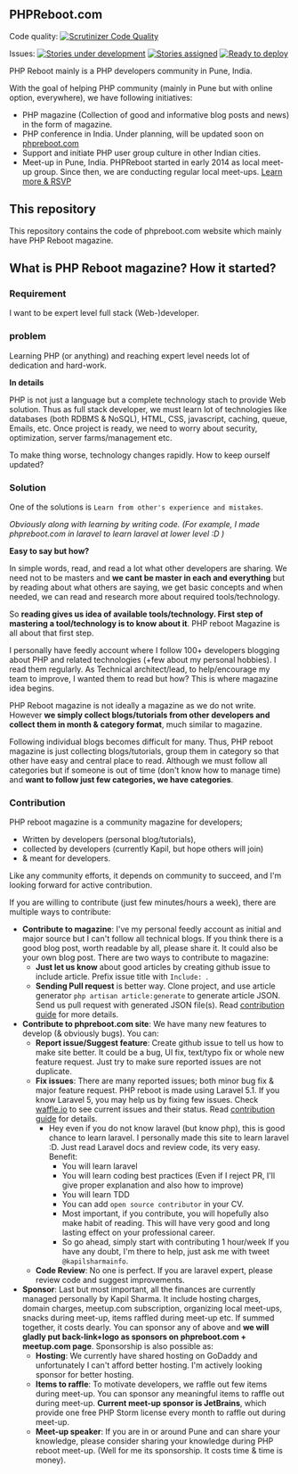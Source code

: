 ## PHPReboot.com

Code quality: [![Scrutinizer Code Quality](https://scrutinizer-ci.com/g/phpreboot/website/badges/quality-score.png?b=master)](https://scrutinizer-ci.com/g/phpreboot/website/?branch=master)

Issues: [![Stories under development](https://badge.waffle.io/phpreboot/website.svg?label=status-UnderDev&title=Under%20Development)](http://waffle.io/phpreboot/website)
[![Stories assigned](https://badge.waffle.io/phpreboot/website.svg?label=status-assigned&title=Assigned)](http://waffle.io/phpreboot/website)
[![Ready to deploy](https://badge.waffle.io/phpreboot/website.svg?label=status-Committed&title=Ready%20to%20deploy)](http://waffle.io/phpreboot/website)

PHP Reboot mainly is a PHP developers community in Pune, India.

With the goal of helping PHP community (mainly in Pune but with online option, everywhere), we have following initiatives:

- PHP magazine (Collection of good and informative blog posts and news) in the form of magazine.
- PHP conference in India. Under planning, will be updated soon on [phpreboot.com](http://phpreboot.com)
- Support and initiate PHP user group culture in other Indian cities.
- Meet-up in Pune, India. PHPReboot started in early 2014 as local meet-up group. Since then, we are conducting regular local meet-ups. [Learn more & RSVP](https://meetup.com/phpreboot)

## This repository

This repository contains the code of phpreboot.com website which mainly have PHP Reboot magazine.

## What is PHP Reboot magazine? How it started?

### Requirement

I want to be expert level full stack (Web-)developer.

### problem

Learning PHP (or anything) and reaching expert level needs lot of dedication and hard-work.

**In details**

PHP is not just a language but a complete technology stach to provide Web solution. Thus as full stack developer, we must learn lot of technologies like databases (both RDBMS & NoSQL), HTML, CSS, javascript, caching, queue, Emails, etc. Once project is ready, we need to worry about security, optimization, server farms/management etc.

To make thing worse, technology changes rapidly. How to keep ourself updated?

### Solution

One of the solutions is `Learn from other's experience and mistakes`.

*Obviously along with learning by writing code. (For example, I made phpreboot.com in laravel to learn laravel at lower level :D )*

**Easy to say but how?**

In simple words, read, and read a lot what other developers are sharing. We need not to be masters and **we cant be master in each and everything** but by reading about what others are saying, we get basic concepts and when needed, we can read and research more about required tools/technology.

So **reading gives us idea of available tools/technology. First step of mastering a tool/technology is to know about it**. PHP reboot Magazine is all about that first step.

I personally have feedly account where I follow 100+ developers blogging about PHP and related technologies (+few about my personal hobbies). I read them regularly. As Technical architect/lead, to help/encourage my team to improve, I wanted them to read but how? This is where magazine idea begins.

PHP Reboot magazine is not ideally a magazine as we do not write. However **we simply collect blogs/tutorials from other developers and collect them in month & category format**, much similar to magazine.

Following individual blogs becomes difficult for many. Thus, PHP reboot magazine is just collecting blogs/tutorials, group them in category so that other have easy and central place to read. Although we must follow all categories but if someone is out of time (don't know how to manage time) and **want to follow just few categories, we have categories**.

### Contribution

PHP reboot magazine is a community magazine for developers;
- Written by developers (personal blog/tutorials),
- collected by developers (currently Kapil, but hope others will join)
- & meant for developers.

Like any community efforts, it depends on community to succeed, and I'm looking forward for active contribution.

If you are willing to contribute (just few minutes/hours a week), there are multiple ways to contribute:

- **Contribute to magazine**: I've my personal feedly account as initial and major source but I can't follow all technical blogs. If you think there is a good blog post, worth readable by all, please share it. It could also be your own blog post. There are two ways to contribute to magazine:
  - **Just let us know** about good articles by creating github issue to include article. Prefix issue title with `Include: `.
  - **Sending Pull request** is better way. Clone project, and use article generator `php artisan article:generate` to generate article JSON. Send us pull request with generated JSON file(s). Read [contribution guide](contribution-guide.md) for more details.
- **Contribute to phpreboot.com site**: We have many new features to develop (& obviously bugs). You can:
  - **Report issue/Suggest feature**: Create github issue to tell us how to make site better. It could be a bug, UI fix, text/typo fix or whole new feature request. Just try to make sure reported issues are not duplicate.
  - **Fix issues**: There are many reported issues; both minor bug fix & major feature request. PHP reboot is made using Laravel 5.1. If you know Laravel 5, you may help us by fixing few issues. Check [waffle.io](https://waffle.io/phpreboot/website) to see current issues and their status. Read [contribution guide](contribution-guide.md) for details.
    - Hey even if you do not know laravel (but know php), this is good chance to learn laravel. I personally made this site to learn laravel :D. Just read Laravel docs and review code, its very easy. Benefit:
      - You will learn laravel
      - You will learn coding best practices (Even if I reject PR, I'll give proper explanation and also how to improve)
      - You will learn TDD
      - You can add `open source contributor` in your CV.
      - Most important, if you contribute, you will hopefully also make habit of reading. This will have very good and long lasting effect on your professional career.
      - So go ahead, simply start with contributing 1 hour/week If you have any doubt, I'm there to help, just ask me with tweet `@kapilsharmainfo`.
  - **Code Review**: No one is perfect. If you are laravel expert, please review code and suggest improvements.
- **Sponsor**: Last but most important, all the finances are currently managed personally by Kapil Sharma. It include hosting charges, domain charges, meetup.com subscription, organizing local meet-ups, snacks during meet-up, items raffled during meet-up etc. If summed together, it costs dearly. You can sponsor any of above and **we will gladly put back-link+logo as sponsors on phpreboot.com + meetup.com page**. Sponsorship is also possible as:
  - **Hosting**: We currently have shared hosting on GoDaddy and unfortunately I can't afford better hosting. I'm actively looking sponsor for better hosting.
  - **Items to raffle**: To motivate developers, we raffle out few items during meet-up. You can sponsor any meaningful items to raffle out during meet-up. **Current meet-up sponsor is JetBrains**, which provide one free PHP Storm license every month to raffle out during meet-up.
  - **Meet-up speaker**: If you are in or around Pune and can share your knowledge, please consider sharing your knowledge during PHP reboot meet-up. (Well for me its sponsorship. It costs time & time is money).
